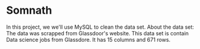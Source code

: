# Somnath
In this project, we we'll use MySQL to clean the data set.
About the data set: The data was scrapped from Glassdoor's website. This data set is contain Data science jobs from Glassdore. 
It has 15 columns and 671 rows. 
